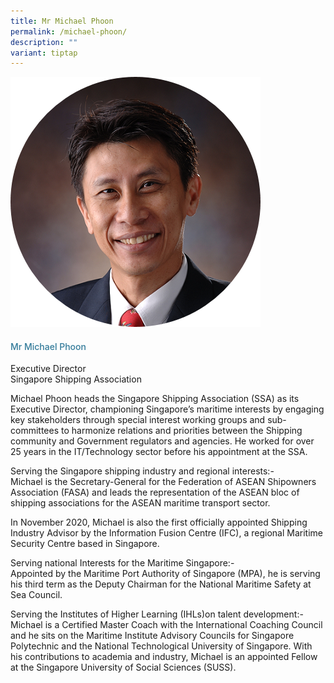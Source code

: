 ```yaml
---
title: Mr Michael Phoon
permalink: /michael-phoon/
description: ""
variant: tiptap
---
```

<div class="row">
<div class="col is-3"><img src="/images/Speakers/Michael-Phoon.png"></div>
<div class="col is-9 speaker-details">
<h4>Mr Michael Phoon</h4>
<p>Executive Director<br>Singapore Shipping Association</p>
<p>Michael Phoon heads the Singapore Shipping Association (SSA) as its Executive Director, championing Singapore’s maritime interests by engaging key stakeholders through special interest working groups and sub-committees to harmonize relations and priorities between the Shipping community and Government regulators and agencies. He worked for over 25 years in the IT/Technology sector before his appointment at the SSA.</p>
<p>Serving the Singapore shipping industry and regional interests:-<br>Michael is the Secretary-General for the Federation of ASEAN Shipowners Association (FASA) and leads the representation of the ASEAN bloc of shipping associations for the ASEAN maritime transport sector.</p>
<p>In November 2020, Michael is also the first officially appointed Shipping Industry Advisor by the Information Fusion Centre (IFC), a regional Maritime Security Centre based in Singapore.</p>
<p>Serving national Interests for the Maritime Singapore:-<br>Appointed by the Maritime Port Authority of Singapore (MPA), he is serving his third term as the Deputy Chairman for the National Maritime Safety at Sea Council.</p>
<p>Serving the Institutes of Higher Learning (IHLs)on talent development:-<br>Michael is a Certified Master Coach with the International Coaching Council and he sits on the Maritime Institute Advisory Councils for Singapore Polytechnic and the National Technological University of Singapore. With his contributions to academia and industry, Michael is an appointed Fellow at the Singapore University of Social Sciences (SUSS).</p>
</div>
</div>
<style type="text/css"> 
    .is-left{
      text-align: left;
    }
    h4{
      font-weight: 500; 
      color: #337B9A !important;
    }
     .speaker-details p { text-align: justified; }
  </style>